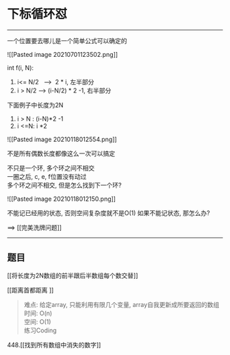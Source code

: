 # 下标循环怼


---
一个位置要去哪儿是一个简单公式可以确定的

![[Pasted image 20210701123502.png]]

int f(i, N):  
1) i<= N/2   -->  2 * i, 左半部分
2) i > N/2 --> (i-N/2) * 2 -1, 右半部分

下面例子中长度为2N
1) i > N : (i-N)*2 -1
2) i <=N: i *2

![[Pasted image 20210118012554.png]]

不是所有偶数长度都像这么一次可以搞定

不只是一个环, 多个环之间不相交  
一圈之后, c, e, f位置没有动过  
多个环之间不相交, 但是怎么找到下一个环?

![[Pasted image 20210118012150.png]]


不能记已经用的状态, 否则空间复杂度就不是O(1)
如果不能记状态, 那怎么办?

==> [[完美洗牌问题]]

---

## 题目

[[将长度为2N数组的前半跟后半数组每个数交替]]



[[距离首都距离 ]]
>难点: 给定array, 只能利用有限几个变量, array自我更新成所要返回的数组  
时间: O(n)  
空间: O(1)  
练习Coding

448.[[找到所有数组中消失的数字]]